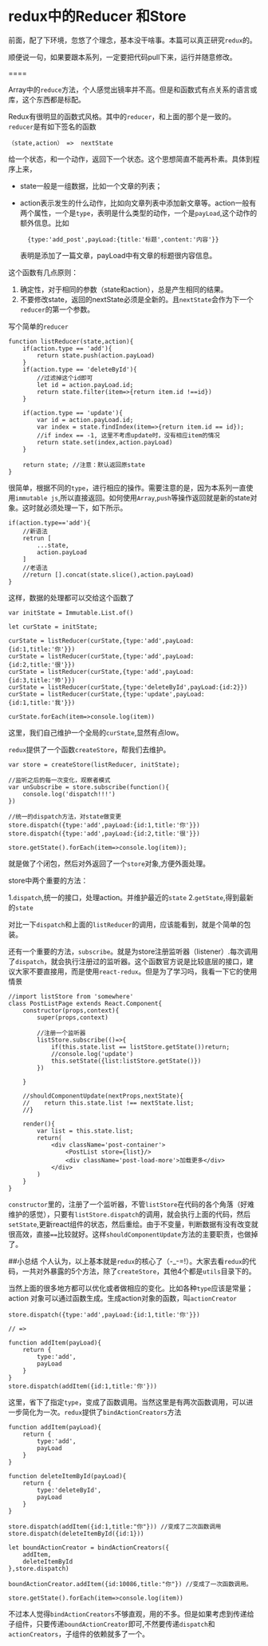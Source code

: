 # redux中的Reducer 和Store
前面，配了下环境，忽悠了个理念，基本没干啥事。本篇可以真正研究`redux`的。

顺便说一句，如果要跟本系列，一定要把代码pull下来，运行并随意修改。

====

Array中的`reduce`方法，个人感觉出镜率并不高。但是和函数式有点关系的语言或库，这个东西都是标配。

Redux有很明显的函数式风格。其中的`reducer`，和上面的那个是一致的。`reducer`是有如下签名的函数

	（state,action） =>  nextState
	
给一个状态，和一个动作，返回下一个状态。这个思想简直不能再朴素。具体到程序上来，

- state一般是一组数据，比如一个文章的列表；
- action表示发生的什么动作，比如向文章列表中添加新文章等。action一般有两个属性，一个是`type`，表明是什么类型的动作，一个是`payLoad`,这个动作的额外信息。比如

		{type:'add_post',payLoad:{title:'标题',content:'内容'}}
		
	表明是添加了一篇文章，payLoad中有文章的标题很内容信息。
	
这个函数有几点原则：

1. 确定性，对于相同的参数（state和action），总是产生相同的结果。
2. 不要修改state，返回的nextState必须是全新的。且`nextState`会作为下一个`reducer`的第一个参数。

写个简单的`reducer`

	function listReducer(state,action){
    	if(action.type == 'add'){
        	return state.push(action.payLoad)
    	}
    	if(action.type == 'deleteById'){
        	//过滤掉这个id即可
        	let id = action.payLoad.id;
        	return state.filter(item=>{return item.id !==id})
    	}

    	if(action.type == 'update'){
        	var id = action.payLoad.id;
        	var index = state.findIndex(item=>{return item.id == id});
        	//if index == -1, 这里不考虑update时，没有相应item的情况
        	return state.set(index,action.payLoad)
    	}

    	return state; //注意：默认返回原state
	}
	
	
	
很简单，根据不同的`type`，进行相应的操作。需要注意的是，因为本系列一直使用`immutable js`,所以直接返回。如何使用`Array`,`push`等操作返回就是新的state对象。这时就必须处理一下，如下所示。
	
	if(action.type=='add'){
		//新语法
		retrun [
			...state,
			action.payLoad
		]
		//老语法
		//return [].concat(state.slice(),action.payLoad)
	}
	
	
	
这样，数据的处理都可以交给这个函数了

	var initState = Immutable.List.of()

	let curState = initState;

	curState = listReducer(curState,{type:'add',payLoad:{id:1,title:'你'}})
	curState = listReducer(curState,{type:'add',payLoad:{id:2,title:'很'}})
	curState = listReducer(curState,{type:'add',payLoad:{id:3,title:'帅'}})
	curState = listReducer(curState,{type:'deleteById',payLoad:{id:2}})
	curState = listReducer(curState,{type:'update',payLoad:{id:1,title:'我'}})

	curState.forEach(item=>console.log(item))
	
	
这里，我们自己维护一个全局的`curState`,显然有点low。

`redux`提供了一个函数`createStore`，帮我们去维护。

	var store = createStore(listReducer, initState);

	//监听之后的每一次变化，观察者模式
	var unSubscribe = store.subscribe(function(){
    	console.log('dispatch!!!')
	})

	//统一的dispatch方法，对state做变更
	store.dispatch({type:'add',payLoad:{id:1,title:'你'}})
	store.dispatch({type:'add',payLoad:{id:2,title:'很'}})

	store.getState().forEach(item=>console.log(item));
	
就是做了个闭包，然后对外返回了一个`store`对象,方便外面处理。

store中两个重要的方法：

1.`dispatch`,统一的接口，处理action。并维护最近的`state`
2.`getState`,得到最新的`state`

对比一下`dispatch`和上面的`listReducer`的调用，应该能看到，就是个简单的包装。

还有一个重要的方法，`subscribe`。就是为store注册监听器（listener）.每次调用了`dispatch`，就会执行注册过的监听器。这个函数官方说是比较底层的接口，建议大家不要直接用，而是使用`react-redux`。但是为了学习吗，我看一下它的使用情景


	//import listStore from 'somewhere'
	class PostListPage extends React.Component{
    	constructor(props,context){
        	super(props,context)
        	
        	//注册一个监听器
        	listStore.subscribe(()=>{
            	if(this.state.list == listStore.getState())return;
            	//console.log('update')
            	this.setState({list:listStore.getState()})
        	})
        	
    	}

    	//shouldComponentUpdate(nextProps,nextState){
    	//    return this.state.list !== nextState.list;
    	//}

    	render(){
        	var list = this.state.list;
        	return(
            	<div className='post-container'>
                	<PostList store={list}/>
                	<div className='post-load-more'>加载更多</div>
            	</div>
        	)
    	}
	}
	
`constructor`里的，注册了一个监听器，不管`listStore`在代码的各个角落（好难维护的感觉），只要有`listStore.dispatch`的调用，就会执行上面的代码，然后`setState`,更新react组件的状态，然后重绘。由于不变量，判断数据有没有改变就很高效，直接`==`比较就好。这样`shouldComponentUpdate`方法的主要职责，也做掉了。

##小总结
个人认为，以上基本就是`redux`的核心了（-_-=!）。大家去看`redux`的代码，一共对外暴露的5个方法，除了`createStore`，其他4个都是`utils`目录下的。

当然上面的很多地方都可以优化或者做相应的变化。比如各种`type`应该是常量；action 对象可以通过函数生成。生成action对象的函数，叫`actionCreator`

	store.dispatch({type:'add',payLoad:{id:1,title:'你'}})

	// =>
	
	function addItem(payLoad){
		return {
			type:'add',
			payLoad
		}
	}
	store.dispatch(addItem({id:1,title:'你'}))
	
这里，省下了指定`type`，变成了函数调用。当然这里是有两次函数调用，可以进一步简化为一次。`redux`提供了`bindActionCreators`方法

	function addItem(payLoad){
    	return {
        	type:'add',
        	payLoad
    	}
	}

	function deleteItemById(payLoad){
    	return {
        	type:'deleteById',
        	payLoad
    	}
	}

	store.dispatch(addItem({id:1,title:"你"})) //变成了二次函数调用
	store.dispatch(deleteItemById({id:1}))

	let boundActionCreator = bindActionCreators({
    	addItem,
    	deleteItemById
	},store.dispatch)

	boundActionCreator.addItem({id:10086,title:"你"}) //变成了一次函数调用。

	store.getState().forEach(item=>console.log(item))
	
不过本人觉得`bindActionCreators`不够直观，用的不多。但是如果考虑到传递给子组件，只要传递`boundActionCreator`即可,不然要传递`dispatch`和 `actionCreators`，子组件的依赖就多了一个。

	
	
